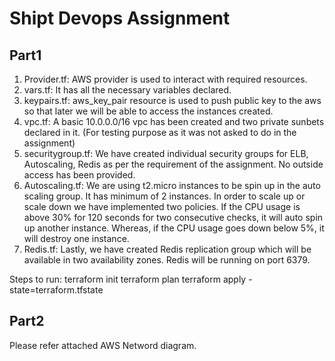 # Shipt Devops Assignment
## Part1
1. Provider.tf: AWS provider is used to interact with required resources.
2. vars.tf: It has all the necessary variables declared.
3. keypairs.tf: aws_key_pair resource is used to push public key to the aws so that later we will be able to access the instances created. 
4. vpc.tf: A basic 10.0.0.0/16 vpc has been created and two private sunbets declared in it. (For testing purpose as it was not asked to do in the assignment)
5. securitygroup.tf: We have created individual security groups for ELB, Autoscaling, Redis as per the requirement of the assignment. No outside access has been provided.
6. Autoscaling.tf: We are using t2.micro instances to be spin up in the auto scaling group. It has minimum of 2 instances. In order to scale up or scale down we have implemented two policies. If the CPU usage is above 30% for 120 seconds for two consecutive checks, it will auto spin up another instance. Whereas, if the CPU usage goes down below 5%, it will destroy one instance.
7. Redis.tf: Lastly, we have created Redis replication group which will be available in two availability zones. Redis will be running on port 6379.

Steps to run:
terraform init
terraform plan
terraform apply -state=terraform.tfstate


## Part2
Please refer attached AWS Netword diagram.
